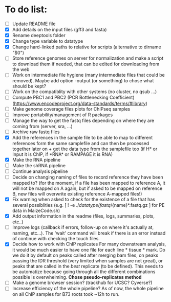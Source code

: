 # To do list:

- [ ] Update README file
- [x] Add details on the input files (gff3 and fasta)
- [x] Rename deeptools folder
- [x] Change type variable to datatype
- [x] Change hard-linked paths to relative for scripts (alternative to dirname "$0")
- [ ] Store reference genomes on server for normalization and make a script to download them if needed, that can be edited for downloading from the web 
- [ ] Work on intermediate file hygiene (many intermediate files that could be removed). Maybe add option -output (or something) to chose what should be kept?
- [ ] Work on the compatiblity with other systems (no cluster, no qsub ...)
- [ ] Compute PBC1 and PBC2 (PCR Bottlenecking Coefficient) (https://www.encodeproject.org/data-standards/terms/#library)
- [ ] Make genome coverage files plots for ChIPseq samples
- [ ] Improve portability/management of R packages
- [ ] Manage the way to get the fastq files depending on where they are coming from (server, sra, ...)
- [ ] Archive raw fastq files
- [x] Add the references in the sample file to be able to map to different references form the same samplefile and can then be processed together later on +
get the data type from the samplefile too (if H* or Input it is ChIP, if \*RNA* or RAMPAGE it is RNA)
- [x] Make the RNA pipeline
- [ ] Make the shRNA pipeline
- [ ] Continue analysis pipeline
- [ ] Decide on changing naming of files to record reference they have been mapped to? (for the moment, if a file has been mapped to reference A, it will not be mapped on A again, but if asked to be mapped on reference B, new files will overwrite existing reference A-mapped files!)
- [x] Fix warning when asked to check for the existence of a file that has several possiblities (e.g. [ ! -e ./$datatype/fastq/${name}*.fastq.gz ] for PE data in MaizeCode.sh)
- [x] Add output information in the readme (files, logs, summaries, plots, etc..)
- [ ] Improve logs (callback if errors, follow-up on where it's actually at, naming, etc...). The 'wait' command will break if there is an error instead of continue with checking the touch files.
- [x] Decide how to work with ChIP replicates For many downstream analysis, it would be much easier to have one file for each line * tissue * mark. Do we do it by default on peaks called after merging bam files, on peaks passing the IDR threshold (very limited when samples are not great), or peaks that are called in the _best_ replicate (to be defined). This needs to be automatize because going through all the different combinations possible is overwhelming. __Chose pseudo-replicates method__
- [ ] Make a genome browser session? (trackhub for UCSC? Cyverse?)
- [ ] Increase efficiency of the whole pipeline? As of now, the whole pipeline on all ChIP samples for B73 roots took ~12h to run.
